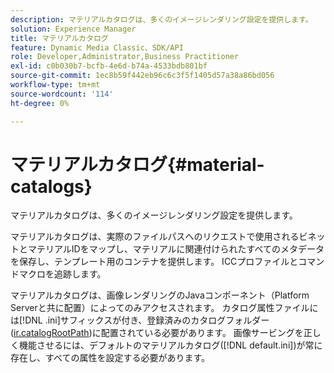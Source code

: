 ```yaml
---
description: マテリアルカタログは、多くのイメージレンダリング設定を提供します。
solution: Experience Manager
title: マテリアルカタログ
feature: Dynamic Media Classic、SDK/API
role: Developer,Administrator,Business Practitioner
exl-id: c0b030b7-bcfb-4e6d-b74a-4533bdb801bf
source-git-commit: 1ec8b59f442eb96c6c3f5f1405d57a38a86bd056
workflow-type: tm+mt
source-wordcount: '114'
ht-degree: 0%

---
```


# マテリアルカタログ{#material-catalogs}

マテリアルカタログは、多くのイメージレンダリング設定を提供します。

マテリアルカタログは、実際のファイルパスへのリクエストで使用されるビネットとマテリアルIDをマップし、マテリアルに関連付けられたすべてのメタデータを保存し、テンプレート用のコンテナを提供します。 ICCプロファイルとコマンドマクロを追跡します。

マテリアルカタログは、画像レンダリングのJavaコンポーネント（Platform Serverと共に配置）によってのみアクセスされます。 カタログ属性ファイルには[!DNL .ini]サフィックスが付き、登録済みのカタログフォルダー([ir.catalogRootPath](../../../../../../ir-api/server-admin/image-rendering-api-ref/c-ir-server-administration/c-ir-configuration-settings-reference/c-ir-catalog-folder.md#concept-1c1d308112054bb99e3895c3fb8ca5f7))に配置されている必要があります。 画像サービングを正しく機能させるには、デフォルトのマテリアルカタログ([!DNL default.ini])が常に存在し、すべての属性を設定する必要があります。
